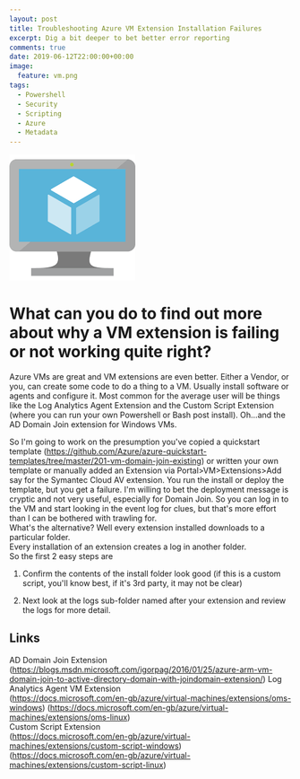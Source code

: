 ```yaml
---
layout: post
title: Troubleshooting Azure VM Extension Installation Failures
excerpt: Dig a bit deeper to bet better error reporting
comments: true
date: 2019-06-12T22:00:00+00:00
image:
  feature: vm.png
tags: 
  - Powershell
  - Security
  - Scripting
  - Azure
  - Metadata
---
```

<img src="/public/vm.png">   

# What can you do to find out more about why a VM extension is failing or not working quite right?
Azure VMs are great and VM extensions are even better.  Either a Vendor, or you, can create some code to do a thing to a VM.  Usually install software or agents and configure it.
Most common for the average user will be things like the Log Analytics Agent Extension and the Custom Script Extension (where you can run your own Powershell or Bash post install).
Oh...and the AD Domain Join extension for Windows VMs.

So I'm going to work on the presumption you've copied a quickstart template
(https://github.com/Azure/azure-quickstart-templates/tree/master/201-vm-domain-join-existing) or written your own template or manually added an Extension via Portal>VM>Extensions>Add say for the Symantec Cloud AV extension.
You run the install or deploy the template, but you get a failure.  I'm willing to bet the deployment message is cryptic and not very useful, especially for Domain Join.
So you can log in to the VM and start looking in the event log for clues, but that's more effort than I can be bothered with trawling for.  
What's the alternative?
Well every extension installed downloads to a particular folder.  
Every installation of an extension creates a log in another folder.  
So the first 2 easy steps are
1. Confirm the contents of the install folder look good (if this is a custom script, you'll know best, if it's 3rd party, it may not be clear)  

2. Next look at the logs sub-folder named after your extension and review the logs for more detail.



Links  
-----  
AD Domain Join Extension
(https://blogs.msdn.microsoft.com/igorpag/2016/01/25/azure-arm-vm-domain-join-to-active-directory-domain-with-joindomain-extension/)
Log Analytics Agent VM Extension  
(https://docs.microsoft.com/en-gb/azure/virtual-machines/extensions/oms-windows)
(https://docs.microsoft.com/en-gb/azure/virtual-machines/extensions/oms-linux)  
Custom Script Extension  
(https://docs.microsoft.com/en-gb/azure/virtual-machines/extensions/custom-script-windows)
(https://docs.microsoft.com/en-gb/azure/virtual-machines/extensions/custom-script-linux)
